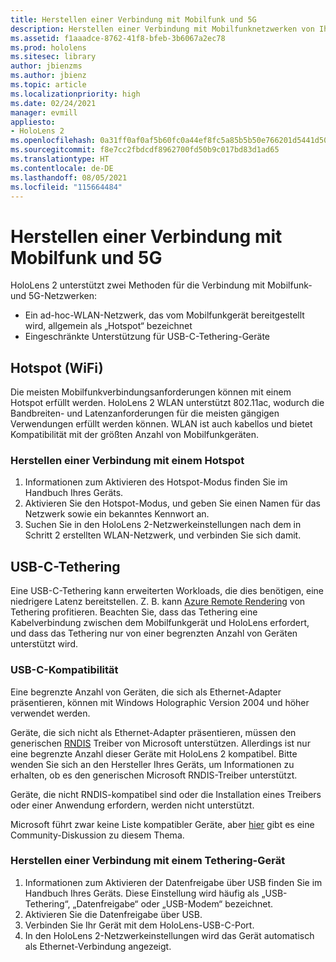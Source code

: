 ```yaml
---
title: Herstellen einer Verbindung mit Mobilfunk und 5G
description: Herstellen einer Verbindung mit Mobilfunknetzwerken von Ihren HoloLens Mixed Reality-Geräten.
ms.assetid: f1aaadce-8762-41f8-bfeb-3b6067a2ec78
ms.prod: hololens
ms.sitesec: library
author: jbienzms
ms.author: jbienz
ms.topic: article
ms.localizationpriority: high
ms.date: 02/24/2021
manager: evmill
appliesto:
- HoloLens 2
ms.openlocfilehash: 0a31ff0af0af5b60fc0a44ef8fc5a85b5b50e766201d5441d508fd23dd0369e4
ms.sourcegitcommit: f8e7cc2fbdcdf8962700fd50b9c017bd83d1ad65
ms.translationtype: HT
ms.contentlocale: de-DE
ms.lasthandoff: 08/05/2021
ms.locfileid: "115664484"
---
```

# <a name="connect-to-cellular-and-5g"></a>Herstellen einer Verbindung mit Mobilfunk und 5G

HoloLens 2 unterstützt zwei Methoden für die Verbindung mit Mobilfunk- und 5G-Netzwerken:

- Ein ad-hoc-WLAN-Netzwerk, das vom Mobilfunkgerät bereitgestellt wird, allgemein als „Hotspot“ bezeichnet
- Eingeschränkte Unterstützung für USB-C-Tethering-Geräte

## <a name="hotspot-wifi"></a>Hotspot (WiFi)

Die meisten Mobilfunkverbindungsanforderungen können mit einem Hotspot erfüllt werden. HoloLens 2 WLAN unterstützt 802.11ac, wodurch die Bandbreiten- und Latenzanforderungen für die meisten gängigen Verwendungen erfüllt werden können. WLAN ist auch kabellos und bietet Kompatibilität mit der größten Anzahl von Mobilfunkgeräten.

### <a name="connecting-to-a-hotspot"></a>Herstellen einer Verbindung mit einem Hotspot

1. Informationen zum Aktivieren des Hotspot-Modus finden Sie im Handbuch Ihres Geräts.
1. Aktivieren Sie den Hotspot-Modus, und geben Sie einen Namen für das Netzwerk sowie ein bekanntes Kennwort an.
1. Suchen Sie in den HoloLens 2-Netzwerkeinstellungen nach dem in Schritt 2 erstellten WLAN-Netzwerk, und verbinden Sie sich damit.

## <a name="usb-c-tethering"></a>USB-C-Tethering

Eine USB-C-Tethering kann erweiterten Workloads, die dies benötigen, eine niedrigere Latenz bereitstellen. Z. B. kann [Azure Remote Rendering](https://azure.microsoft.com/services/remote-rendering) von Tethering profitieren. Beachten Sie, dass das Tethering eine Kabelverbindung zwischen dem Mobilfunkgerät und HoloLens erfordert, und dass das Tethering nur von einer begrenzten Anzahl von Geräten unterstützt wird.

### <a name="usb-c-compatibility"></a>USB-C-Kompatibilität

Eine begrenzte Anzahl von Geräten, die sich als Ethernet-Adapter präsentieren, können mit Windows Holographic Version 2004 und höher verwendet werden.

Geräte, die sich nicht als Ethernet-Adapter präsentieren, müssen den generischen [RNDIS](/windows-hardware/drivers/network/overview-of-remote-ndis--rndis-) Treiber von Microsoft unterstützen. Allerdings ist nur eine begrenzte Anzahl dieser Geräte mit HoloLens 2 kompatibel. Bitte wenden Sie sich an den Hersteller Ihres Geräts, um Informationen zu erhalten, ob es den generischen Microsoft RNDIS-Treiber unterstützt.

Geräte, die nicht RNDIS-kompatibel sind oder die Installation eines Treibers oder einer Anwendung erfordern, werden nicht unterstützt.

Microsoft führt zwar keine Liste kompatibler Geräte, aber [hier](https://aka.ms/HLCommunityCell) gibt es eine Community-Diskussion zu diesem Thema.

### <a name="connecting-to-a-tethered-device"></a>Herstellen einer Verbindung mit einem Tethering-Gerät

1. Informationen zum Aktivieren der Datenfreigabe über USB finden Sie im Handbuch Ihres Geräts. Diese Einstellung wird häufig als „USB-Tethering“, „Datenfreigabe“ oder „USB-Modem“ bezeichnet.
1. Aktivieren Sie die Datenfreigabe über USB.
1. Verbinden Sie Ihr Gerät mit dem HoloLens-USB-C-Port.
1. In den HoloLens 2-Netzwerkeinstellungen wird das Gerät automatisch als Ethernet-Verbindung angezeigt.
